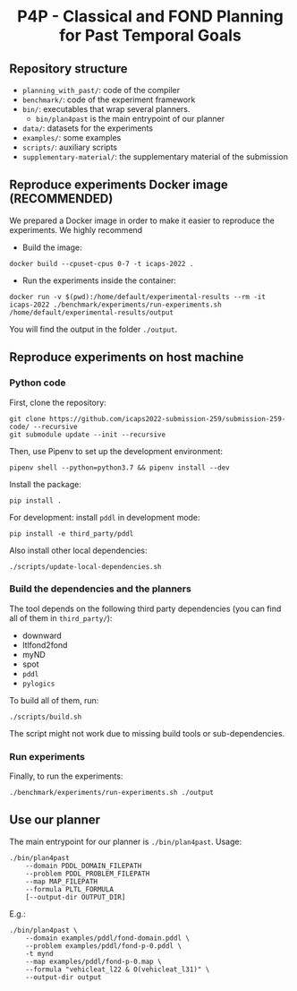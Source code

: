 <h1 align="center">
  <b>P4P - Classical and FOND Planning for Past Temporal Goals</b>
</h1>

## Repository structure

- `planning_with_past/`: code of the compiler
- `benchmark/`: code of the experiment framework
- `bin/`: executables that wrap several planners.
  - `bin/plan4past` is the main entrypoint of our planner
- `data/`: datasets for the experiments
- `examples/`: some examples
- `scripts/`: auxiliary scripts
- `supplementary-material/`: the supplementary material of the submission


## Reproduce experiments Docker image (RECOMMENDED)

We prepared a Docker image in order to make it easier to reproduce the experiments.
We highly recommend

- Build the image:
```
docker build --cpuset-cpus 0-7 -t icaps-2022 .
```

- Run the experiments inside the container:
```
docker run -v $(pwd):/home/default/experimental-results --rm -it icaps-2022 ./benchmark/experiments/run-experiments.sh /home/default/experimental-results/output
```

You will find the output in the folder `./output`.

## Reproduce experiments on host machine

### Python code

First, clone the repository:
```
git clone https://github.com/icaps2022-submission-259/submission-259-code/ --recursive
git submodule update --init --recursive
```

Then, use Pipenv to set up the development environment:

```
pipenv shell --python=python3.7 && pipenv install --dev
```

Install the package:
```
pip install .
```

For development: install `pddl` in development mode:
```
pip install -e third_party/pddl
```

Also install other local dependencies:
```
./scripts/update-local-dependencies.sh
```

### Build the dependencies and the planners

The tool depends on the following third party dependencies
(you can find all of them in `third_party/`):

- downward
- ltlfond2fond
- myND
- spot
- `pddl`
- `pylogics`

To build all of them, run:
```
./scripts/build.sh
```

The script might not work due to missing build tools or sub-dependencies.

### Run experiments

Finally, to run the experiments:

```
./benchmark/experiments/run-experiments.sh ./output
```

## Use our planner

The main entrypoint for our planner is `./bin/plan4past`. Usage: 

```
./bin/plan4past
    --domain PDDL_DOMAIN_FILEPATH
    --problem PDDL_PROBLEM_FILEPATH
    --map MAP_FILEPATH
    --formula PLTL_FORMULA
    [--output-dir OUTPUT_DIR]
```

E.g.:

```
./bin/plan4past \
    --domain examples/pddl/fond-domain.pddl \
    --problem examples/pddl/fond-p-0.pddl \
    -t mynd
    --map examples/pddl/fond-p-0.map \
    --formula "vehicleat_l22 & O(vehicleat_l31)" \
    --output-dir output
```
